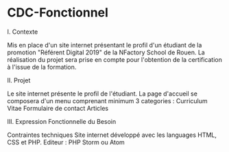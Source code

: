 # CDC-Fonctionnel

I. Contexte

Mis en place d'un site internet présentant le profil d'un étudiant de la promotion "Référent Digital 2019" de la NFactory School de Rouen. 
La réalisation du projet sera prise en compte pour l'obtention de la certification à l'issue de la formation.

II. Projet 

Le site internet présente le profil de l'étudiant. 
La page d'accueil se composera d'un menu comprenant minimum 3 categories : 
Curriculum Vitae 
Formulaire de contact 
Articles

III. Expression Fonctionnelle du Besoin 

Contraintes techniques
Site internet développé avec les languages HTML, CSS et PHP. 
Editeur : PHP Storm ou Atom









